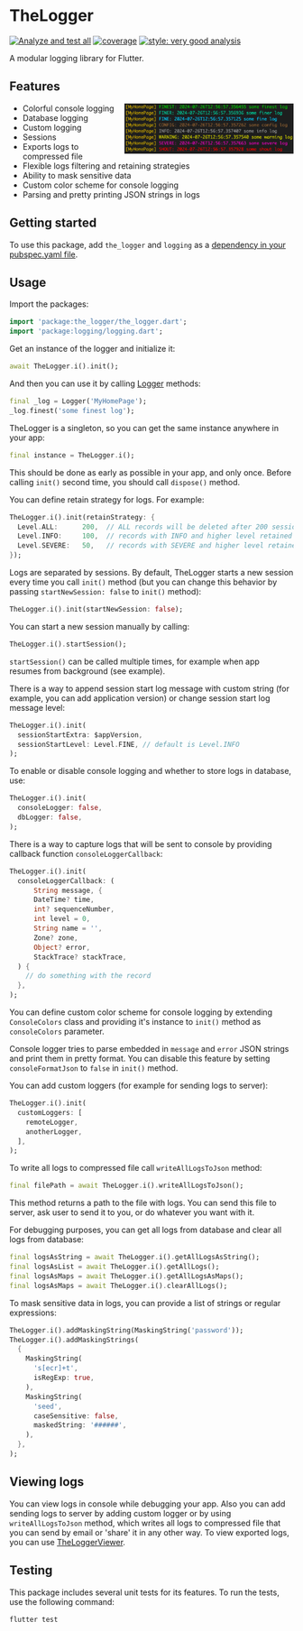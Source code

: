 # TheLogger

[![Analyze and test all][analyze_and_test_badge]][analyze_and_test_link]
[![coverage][coverage_badge]][coverage_link]
[![style: very good analysis][very_good_analysis_badge]][very_good_analysis_link]

A modular logging library for Flutter.

## Features

<img src="https://github.com/nesquikm/the_logger/raw/main/images/colorful_logging.png" width="300" alt="Colorful logging" align="right">

- Colorful console logging
- Database logging
- Custom logging
- Sessions
- Exports logs to compressed file
- Flexible logs filtering and retaining strategies
- Ability to mask sensitive data
- Custom color scheme for console logging
- Parsing and pretty printing JSON strings in logs

## Getting started

To use this package, add `the_logger` and `logging` as a [dependency in your pubspec.yaml file](https://flutter.dev/docs/development/packages-and-plugins/using-packages).

## Usage

Import the packages:

```dart
import 'package:the_logger/the_logger.dart';
import 'package:logging/logging.dart';
```

Get an instance of the logger and initialize it:

```dart
await TheLogger.i().init();
```

And then you can use it by calling [Logger](https://pub.dev/packages/logging) methods:

```dart
final _log = Logger('MyHomePage');
_log.finest('some finest log');
```

TheLogger is a singleton, so you can get the same instance anywhere in your app:

```dart
final instance = TheLogger.i();
```

This should be done as early as possible in your app, and only once. Before calling `init()` second time, you should call `dispose()` method.

You can define retain strategy for logs. For example:

```dart
TheLogger.i().init(retainStrategy: {
  Level.ALL:      200,  // ALL records will be deleted after 200 sessions
  Level.INFO:     100,  // records with INFO and higher level retained for 300 sessions
  Level.SEVERE:   50,   // records with SEVERE and higher level retained for 350 sessions
});
```

Logs are separated by sessions. By default, TheLogger starts a new session every time you call `init()` method (but you can change this behavior by passing `startNewSession: false` to `init()` method):

```dart
TheLogger.i().init(startNewSession: false);
```

You can start a new session manually by calling:

```dart
TheLogger.i().startSession();
```

`startSession()` can be called multiple times, for example when app resumes from background (see example).

There is a way to append session start log message with custom string (for example, you can add application version) or change session start log message level:

```dart
TheLogger.i().init(
  sessionStartExtra: $appVersion,
  sessionStartLevel: Level.FINE, // default is Level.INFO
);
```

To enable or disable console logging and whether to store logs in database, use:

```dart
TheLogger.i().init(
  consoleLogger: false,
  dbLogger: false,
);
```

There is a way to capture logs that will be sent to console by providing callback function `consoleLoggerCallback`:

```dart
TheLogger.i().init(
  consoleLoggerCallback: (
      String message, {
      DateTime? time,
      int? sequenceNumber,
      int level = 0,
      String name = '',
      Zone? zone,
      Object? error,
      StackTrace? stackTrace,
  ) {
    // do something with the record
  },
);
```

You can define custom color scheme for console logging by extending `ConsoleColors` class and providing it's instance to `init()` method as `consoleColors` parameter.

Console logger tries to parse embedded in `message` and `error` JSON strings and print them in pretty format. You can disable this feature by setting `consoleFormatJson` to `false` in `init()` method.

You can add custom loggers (for example for sending logs to server):

```dart
TheLogger.i().init(
  customLoggers: [
    remoteLogger,
    anotherLogger,
  ],
);
```

To write all logs to compressed file call `writeAllLogsToJson` method:

```dart
final filePath = await TheLogger.i().writeAllLogsToJson();
```

This method returns a path to the file with logs. You can send this file to server, ask user to send it to you, or do whatever you want with it.

For debugging purposes, you can get all logs from database and clear all logs from database:

```dart
final logsAsString = await TheLogger.i().getAllLogsAsString();
final logsAsList = await TheLogger.i().getAllLogs();
final logsAsMaps = await TheLogger.i().getAllLogsAsMaps();
final logsAsMaps = await TheLogger.i().clearAllLogs();
```

To mask sensitive data in logs, you can provide a list of strings or regular expressions:

```dart
TheLogger.i().addMaskingString(MaskingString('password'));
TheLogger.i().addMaskingStrings(
  {
    MaskingString(
      's[ecr]+t',
      isRegExp: true,
    ),
    MaskingString(
      'seed',
      caseSensitive: false,
      maskedString: '######',
    ),
  },
);
```

## Viewing logs

You can view logs in console while debugging your app. Also you can add sending logs to server by adding custom logger or by using `writeAllLogsToJson` method, which writes all logs to compressed file that you can send by email or 'share' it in any other way. To view exported logs, you can use [TheLoggerViewer](https://nesquikm.github.io/the_logger_viewer).

## Testing

This package includes several unit tests for its features. To run the tests, use the following command:

```bash
flutter test
```

[analyze_and_test_badge]: https://github.com/nesquikm/the_logger/actions/workflows/analyze-and-test.yaml/badge.svg
[analyze_and_test_link]: https://github.com/nesquikm/the_logger/actions/workflows/analyze-and-test.yaml
[coverage_badge]: https://nesquikm.github.io/the_logger/coverage_badge.svg
[coverage_link]: https://nesquikm.github.io/the_logger/html
[very_good_analysis_badge]: https://img.shields.io/badge/style-very_good_analysis-B22C89.svg
[very_good_analysis_link]: https://pub.dev/packages/very_good_analysis
